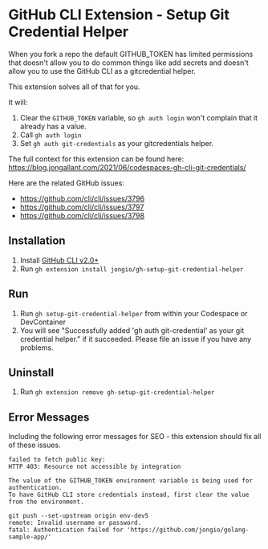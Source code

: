 # GitHub CLI Extension - Setup Git Credential Helper

When you fork a repo the default GITHUB_TOKEN has limited permissions that doesn't allow you to do common things like add secrets and doesn't allow you to use the GitHub CLI as a gitcredential helper.

This extension solves all of that for you.

It will:

1. Clear the `GITHUB_TOKEN` variable, so `gh auth login` won't complain that it already has a value.
2. Call `gh auth login`
3. Set `gh auth git-credentials` as your gitcredentials helper.


The full context for this extension can be found here: https://blog.jongallant.com/2021/06/codespaces-gh-cli-git-credentials/

Here are the related GitHub issues:

- https://github.com/cli/cli/issues/3796
- https://github.com/cli/cli/issues/3797
- https://github.com/cli/cli/issues/3798



## Installation

1. Install [GitHub CLI v2.0+](https://github.com/cli/cli)
1. Run `gh extension install jongio/gh-setup-git-credential-helper`

## Run
1. Run `gh setup-git-credential-helper` from within your Codespace or DevContainer
1. You will see "Successfully added 'gh auth git-credential' as your git credential helper." if it succeeded.  Please file an issue if you have any problems.

## Uninstall
1. Run `gh extension remove gh-setup-git-credential-helper`



## Error Messages

Including the following error messages for SEO - this extension should fix all of these issues.

```
failed to fetch public key: 
HTTP 403: Resource not accessible by integration
```

```
The value of the GITHUB_TOKEN environment variable is being used for authentication.
To have GitHub CLI store credentials instead, first clear the value from the environment.
```

```
git push --set-upstream origin env-dev5
remote: Invalid username or password.
fatal: Authentication failed for 'https://github.com/jongio/golang-sample-app/'
```